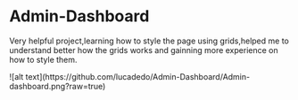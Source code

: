 # Admin-Dashboard

<p>Very helpful project,learning how to style the page using grids,helped me to understand better how the grids works and gainning more experience on how to style them.</p>
![alt text](https://github.com/lucadedo/Admin-Dashboard/Admin-dashboard.png?raw=true)
